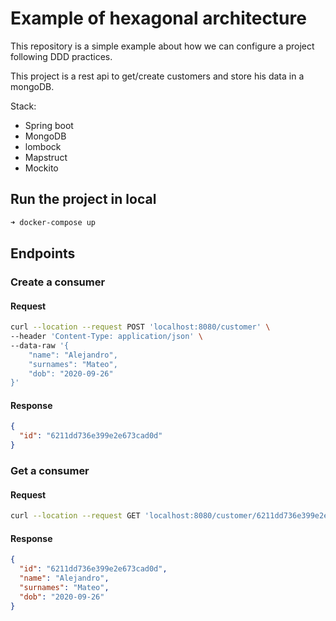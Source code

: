 # Example of hexagonal architecture

This repository is a simple example about how we can configure a project following DDD practices.

This project is a rest api to get/create customers and store his data in a mongoDB.

Stack:

* Spring boot
* MongoDB
* lombock
* Mapstruct
* Mockito

## Run the project in local

```bash
➜ docker-compose up
```

## Endpoints

### Create a consumer
#### Request

```bash
curl --location --request POST 'localhost:8080/customer' \
--header 'Content-Type: application/json' \
--data-raw '{
	"name": "Alejandro",
	"surnames": "Mateo",
	"dob": "2020-09-26"
}'
```

#### Response

```json
{
  "id": "6211dd736e399e2e673cad0d"
}
```

### Get a consumer

#### Request

```bash
curl --location --request GET 'localhost:8080/customer/6211dd736e399e2e673cad0d'
```

#### Response

```json
{
  "id": "6211dd736e399e2e673cad0d",
  "name": "Alejandro",
  "surnames": "Mateo",
  "dob": "2020-09-26"
}
```